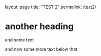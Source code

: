 layout: page
title: "TEST 2"
permalink: /test2/



# another heading
and some text


and now some more text below that
